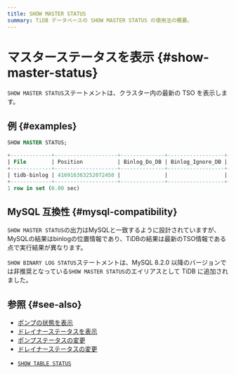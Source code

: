 ```yaml
---
title: SHOW MASTER STATUS
summary: TiDB データベースの SHOW MASTER STATUS の使用法の概要。
---
```


# マスターステータスを表示 {#show-master-status}

`SHOW MASTER STATUS`ステートメントは、クラスター内の最新の TSO を表示します。

## 例 {#examples}

```sql
SHOW MASTER STATUS;
```

```sql
+-------------+--------------------+--------------+------------------+-------------------+
| File        | Position           | Binlog_Do_DB | Binlog_Ignore_DB | Executed_Gtid_Set |
+-------------+--------------------+--------------+------------------+-------------------+
| tidb-binlog | 416916363252072450 |              |                  |                   |
+-------------+--------------------+--------------+------------------+-------------------+
1 row in set (0.00 sec)
```

## MySQL 互換性 {#mysql-compatibility}

`SHOW MASTER STATUS`の出力はMySQLと一致するように設計されていますが、MySQLの結果はbinlogの位置情報であり、TiDBの結果は最新のTSO情報である点で実行結果が異なります。

`SHOW BINARY LOG STATUS`ステートメントは、MySQL 8.2.0 以降のバージョンでは非推奨となっている`SHOW MASTER STATUS`のエイリアスとして TiDB に追加されました。

## 参照 {#see-also}

<CustomContent platform="tidb">

-   [ポンプの状態を表示](/sql-statements/sql-statement-show-pump-status.md)
-   [ドレイナーステータスを表示](/sql-statements/sql-statement-show-drainer-status.md)
-   [ポンプステータスの変更](/sql-statements/sql-statement-change-pump.md)
-   [ドレイナーステータスの変更](/sql-statements/sql-statement-change-drainer.md)

</CustomContent>

<CustomContent platform="tidb-cloud">

-   [`SHOW TABLE STATUS`](/sql-statements/sql-statement-show-table-status.md)

</CustomContent>
